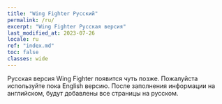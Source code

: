 ```yaml
---
title: "Wing Fighter Русский"
permalink: /ru/
excerpt: "Wing Fighter Русская версия"
last_modified_at: 2023-07-26
locale: ru
ref: "index.md"
toc: false
classes: wide
---
```


Русская версия Wing Fighter появится чуть позже. Пожалуйста используйте пока English версию. После заполнения информации на английском, будут добавлены все страницы на русском.